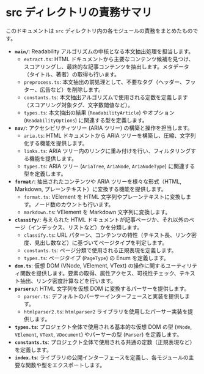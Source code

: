 # src ディレクトリの責務サマリ

このドキュメントは `src` ディレクトリ内の各モジュールの責務をまとめたものです。

-   **`main/`**: Readability アルゴリズムの中核となる本文抽出処理を担当します。
    -   `extract.ts`: HTML ドキュメントから主要なコンテンツ候補を見つけ、スコアリングし、最終的な記事コンテンツを抽出します。メタデータ（タイトル、著者）の取得も行います。
    -   `preprocess.ts`: 本文抽出の前処理として、不要なタグ（ヘッダー、フッター、広告など）を削除します。
    -   `constants.ts`: 本文抽出アルゴリズムで使用される定数を定義します（スコアリング対象タグ、文字数閾値など）。
    -   `types.ts`: 本文抽出の結果 (`ReadabilityArticle`) やオプション (`ReadabilityOptions`) に関連する型を定義します。
-   **`nav/`**: アクセシビリティツリー (ARIA ツリー) の構築と操作を担当します。
    -   `aria.ts`: HTML ドキュメントから ARIA ツリーを構築し、圧縮、文字列化する機能を提供します。
    -   `links.ts`: ARIA ツリー内のリンクに重み付けを行い、フィルタリングする機能を提供します。
    -   `types.ts`: ARIA ツリー (`AriaTree`, `AriaNode`, `AriaNodeType`) に関連する型を定義します。
-   **`format/`**: 抽出されたコンテンツや ARIA ツリーを様々な形式（HTML, Markdown, プレーンテキスト）に変換する機能を提供します。
    -   `format.ts`: VElement を HTML 文字列やプレーンテキストに変換します。ノード数のカウントも行います。
    -   `markdown.ts`: VElement を Markdown 文字列に変換します。
-   **`classify/`**: 与えられた HTML ドキュメントが記事ページか、それ以外のページ（インデックス、リストなど）かを分類します。
    -   `classify.ts`: URL パターン、コンテンツの特性（テキスト長、リンク密度、見出し数など）に基づいてページタイプを判定します。
    -   `constants.ts`: ページ分類で使用される正規表現を定義します。
    -   `types.ts`: ページタイプ (`PageType`) の Enum を定義します。
-   **`dom.ts`**: 仮想 DOM (VNode, VElement, VText) の操作に関するユーティリティ関数を提供します。要素の取得、属性アクセス、可視性チェック、テキスト抽出、リンク密度計算などを行います。
-   **`parsers/`**: HTML 文字列を仮想 DOM に変換するパーサーを提供します。
    -   `parser.ts`: デフォルトのパーサーインターフェースと実装を提供します。
    -   `htmlparser2.ts`: `htmlparser2` ライブラリを使用したパーサー実装を提供します。
-   **`types.ts`**: プロジェクト全体で使用される基本的な仮想 DOM の型 (`VNode`, `VElement`, `VText`, `VDocument`) やパーサーの型 (`Parser`) を定義します。
-   **`constants.ts`**: プロジェクト全体で使用される共通の定数（正規表現など）を定義します。
-   **`index.ts`**: ライブラリの公開インターフェースを定義し、各モジュールの主要な関数や型をエクスポートします。